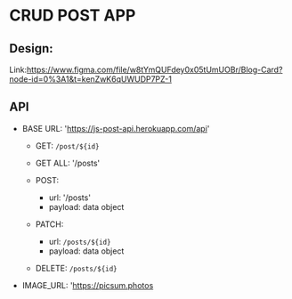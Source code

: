 # CRUD POST APP

## Design:

Link:https://www.figma.com/file/w8tYmQUFdey0x05tUmUOBr/Blog-Card?node-id=0%3A1&t=kenZwK6qUWUDP7PZ-1

## API

- BASE URL: 'https://js-post-api.herokuapp.com/api'

  - GET: `/post/${id}`

  - GET ALL: '/posts'

  - POST:

    - url: '/posts'
    - payload: data object

  - PATCH:

    - url: `/posts/${id}`
    - payload: data object

  - DELETE: `/posts/${id}`

- IMAGE_URL: 'https://picsum.photos
